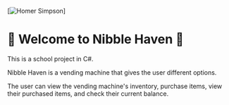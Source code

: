 [![Homer Simpson](https://media1.giphy.com/media/v1.Y2lkPTc5MGI3NjExdGZhM29ra3p2ejIyNzhsN28xazdyNW9zNHhzb2t1cDE2M3RvMmFhcSZlcD12MV9pbnRlcm5hbF9naWZfYnlfaWQmY3Q9Zw/3orif9AZHLOBZaKM1O/giphy.gif)]

# 🌈 Welcome to Nibble Haven 🌈

This is a school project in C#.

Nibble Haven is a vending machine that gives the user different options.

The user can view the vending machine's inventory, purchase items, view their purchased items, and check their current balance.
